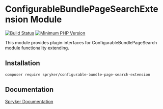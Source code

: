 # ConfigurableBundlePageSearchExtension Module
[![Build Status](https://travis-ci.org/spryker/configurable-bundle-page-search-extension.svg)](https://travis-ci.org/spryker/configurable-bundle-page-search-extension)
[![Minimum PHP Version](https://img.shields.io/badge/php-%3E%3D%207.3-8892BF.svg)](https://php.net/)

This module provides plugin interfaces for ConfigurableBundlePageSearch module functionality extending.

## Installation

```
composer require spryker/configurable-bundle-page-search-extension
```

## Documentation

[Spryker Documentation](https://documentation.spryker.com/module_guide/overview.htm)

